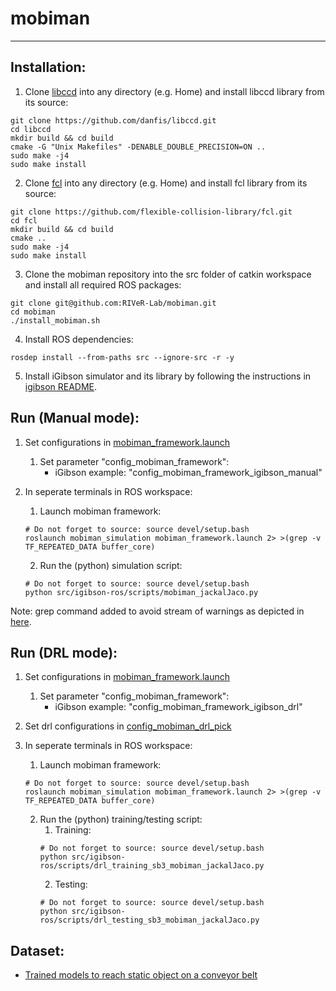 # mobiman
<hr>

## Installation: 
1. Clone [libccd](https://github.com/danfis/libccd) into any directory (e.g. Home) and install libccd library from its source:
```
git clone https://github.com/danfis/libccd.git
cd libccd
mkdir build && cd build
cmake -G "Unix Makefiles" -DENABLE_DOUBLE_PRECISION=ON ..
sudo make -j4
sudo make install
```
2. Clone [fcl](https://github.com/flexible-collision-library/fcl) into any directory (e.g. Home)  and install fcl library from its source:
```
git clone https://github.com/flexible-collision-library/fcl.git
cd fcl
mkdir build && cd build
cmake ..
sudo make -j4
sudo make install
```
3. Clone the mobiman repository into the src folder of catkin workspace and install all required ROS packages:
```
git clone git@github.com:RIVeR-Lab/mobiman.git
cd mobiman
./install_mobiman.sh
```
4. Install ROS dependencies:
```
rosdep install --from-paths src --ignore-src -r -y
```
5. Install iGibson simulator and its library by following the instructions in [igibson README](https://github.com/RIVeR-Lab/iGibson?tab=readme-ov-file#igibson-installation).

## Run (Manual mode):
1. Set configurations in [mobiman_framework.launch](https://github.com/RIVeR-Lab/mobiman/blob/main/mobiman_simulation/launch/mobiman_framework.launch)
     1. Set parameter "config_mobiman_framework":
        - iGibson example: "config_mobiman_framework_igibson_manual"

2. In seperate terminals in ROS workspace:

     1. Launch mobiman framework:
     ```
     # Do not forget to source: source devel/setup.bash
     roslaunch mobiman_simulation mobiman_framework.launch 2> >(grep -v TF_REPEATED_DATA buffer_core)
     ```

     2. Run the (python) simulation script:
     ```
     # Do not forget to source: source devel/setup.bash
     python src/igibson-ros/scripts/mobiman_jackalJaco.py
     ```

Note: grep command added to avoid stream of warnings as depicted in [here](https://github.com/ms-iot/ROSOnWindows/issues/279).

## Run (DRL mode):
1. Set configurations in [mobiman_framework.launch](https://github.com/RIVeR-Lab/mobiman/blob/main/mobiman_simulation/launch/mobiman_framework.launch)
     1. Set parameter "config_mobiman_framework":
        - iGibson example: "config_mobiman_framework_igibson_drl"

2. Set drl configurations in [config_mobiman_drl_pick](https://github.com/RIVeR-Lab/mobiman/blob/main/mobiman_simulation/config/drl/config_mobiman_drl_pick.yaml)

3. In seperate terminals in ROS workspace:

     1. Launch mobiman framework:
     ```
     # Do not forget to source: source devel/setup.bash
     roslaunch mobiman_simulation mobiman_framework.launch 2> >(grep -v TF_REPEATED_DATA buffer_core)
     ```

     2. Run the (python) training/testing script:
          1. Training:
          ```
          # Do not forget to source: source devel/setup.bash
          python src/igibson-ros/scripts/drl_training_sb3_mobiman_jackalJaco.py
          ```
          2. Testing:
          ```
          # Do not forget to source: source devel/setup.bash
          python src/igibson-ros/scripts/drl_testing_sb3_mobiman_jackalJaco.py
          ```

## Dataset:
- [Trained models to reach static object on a conveyor belt](https://drive.google.com/drive/folders/19tXL5Gwg31mPUzghPzFzy-vLkjceiJAt?usp=sharing)
